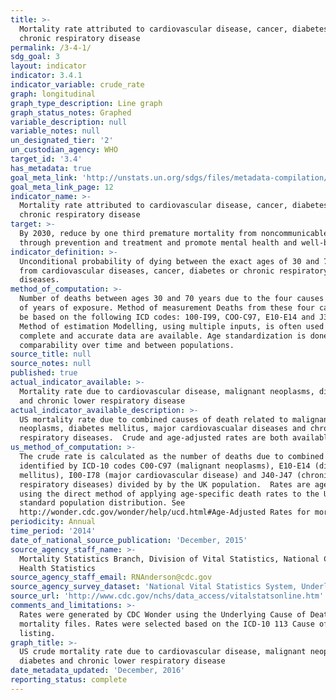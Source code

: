 ```yaml
---
title: >-
  Mortality rate attributed to cardiovascular disease, cancer, diabetes or
  chronic respiratory disease
permalink: /3-4-1/
sdg_goal: 3
layout: indicator
indicator: 3.4.1
indicator_variable: crude_rate
graph: longitudinal
graph_type_description: Line graph
graph_status_notes: Graphed
variable_description: null
variable_notes: null
un_designated_tier: '2'
un_custodian_agency: WHO
target_id: '3.4'
has_metadata: true
goal_meta_link: 'http://unstats.un.org/sdgs/files/metadata-compilation/Metadata-Goal-3.pdf'
goal_meta_link_page: 12
indicator_name: >-
  Mortality rate attributed to cardiovascular disease, cancer, diabetes or
  chronic respiratory disease
target: >-
  By 2030, reduce by one third premature mortality from noncommunicable diseases
  through prevention and treatment and promote mental health and well-being.
indicator_definition: >-
  Unconditional probability of dying between the exact ages of 30 and 70 years
  from cardiovascular diseases, cancer, diabetes or chronic respiratory
  diseases.
method_of_computation: >-
  Number of deaths between ages 30 and 70 years due to the four causes / Number
  of years of exposure. Method of measurement Deaths from these four causes will
  be based on the following ICD codes: 100-I99, COO-C97, E10-E14 and J30-J98.
  Method of estimation Modelling, using multiple inputs, is often used if no
  complete and accurate data are available. Age standardization is done for
  comparability over time and between populations.
source_title: null
source_notes: null
published: true
actual_indicator_available: >-
  Mortality rate due to cardiovascular disease, malignant neoplasms, diabetes
  and chronic lower respiratory disease
actual_indicator_available_description: >-
  US mortality rate due to combined causes of death related to malignant
  neoplasms, diabetes mellitus, major cardiovascualar diseases and chronic lower
  respiratory diseases.  Crude and age-adjusted rates are both available.
us_method_of_computation: >-
  The crude rate is calculated as the number of deaths due to combined causes as
  identified by ICD-10 codes C00-C97 (malignant neoplasms), E10-E14 (diabetes
  mellitus), I00-I78 (major cardiovascular disease) and J40-J47 (chronic lower
  respiratory diseases) divided by by the UK population.  Rates are age-adjusted
  using the direct method of applying age-specific death rates to the U.S.
  standard population distribution. See
  http://wonder.cdc.gov/wonder/help/ucd.html#Age-Adjusted Rates for more detail.
periodicity: Annual
time_period: '2014'
date_of_national_source_publication: 'December, 2015'
source_agency_staff_name: >-
  Mortality Statistics Branch, Division of Vital Statistics, National Center for
  Health Statistics
source_agency_staff_email: RNAnderson@cdc.gov
source_agency_survey_dataset: 'National Vital Statistics System, Underlying Cause of Death data file'
source_url: 'http://www.cdc.gov/nchs/data_access/vitalstatsonline.htm'
comments_and_limitations: >-
  Rates were generated by CDC Wonder using the Underlying Cause of Death
  mortality files. Rates were selected based on the ICD-10 113 Cause of Death
  listing.
graph_title: >-
  US crude mortality rate due to cardiovascular disease, malignant neoplasms,
  diabetes and chronic lower respiratory disease
date_metadata_updated: 'December, 2016'
reporting_status: complete
---
```


